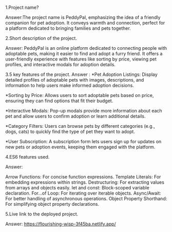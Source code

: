 1.Project name?

Answer:The project name is PeddyPal, emphasizing the idea of a friendly companion for pet adoption. It conveys warmth and connection, perfect for a platform dedicated to bringing families and pets together.

2.Short description of the project.

Answer: PeddyPal is an online platform dedicated to connecting people with adoptable pets, making it easier to find and adopt a furry friend. It offers a user-friendly experience with features like sorting by price, viewing pet profiles, and interactive modals for adoption details.


3.5 key features of the project.
Answer :
*Pet Adoption Listings: Display detailed profiles of adoptable pets with images, descriptions, and information to help users make informed adoption decisions.

*Sorting by Price: Allows users to sort adoptable pets based on price, ensuring they can find options that fit their budget.

*Interactive Modals: Pop-up modals provide more information about each pet and allow users to confirm adoption or learn additional details.

*Category Filters: Users can browse pets by different categories (e.g., dogs, cats) to quickly find the type of pet they want to adopt.

*User Subscription: A subscription form lets users sign up for updates on new pets or adoption events, keeping them engaged with the platform.


4.ES6 features used.

Answer: 

Arrow Functions: For concise function expressions.
Template Literals: For embedding expressions within strings.
Destructuring: For extracting values from arrays and objects easily.
let and const: Block-scoped variable declaration.
For...of Loop: For iterating over iterable objects.
Async/Await: For better handling of asynchronous operations.
Object Property Shorthand: For simplifying object property declarations.

5.Live link to the deployed project.

Answer: https://flourishing-wisp-3f45ba.netlify.app/
